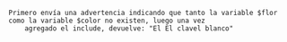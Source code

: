 
    Primero envía una advertencia indicando que tanto la variable $flor como la variable $color no existen, luego una vez 
        agregado el include, devuelve: "El El clavel blanco"
